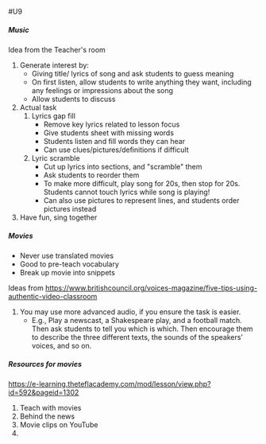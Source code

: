 #U9
##### Music
Idea from the Teacher's room
1. Generate interest by:
	- Giving title/ lyrics of song and ask students to guess meaning
	- On first listen, allow students to write anything they want, including any feelings or impressions about the song
	- Allow students to discuss
2. Actual task
	1. Lyrics gap fill
		- Remove key lyrics related to lesson focus
		- Give students sheet with missing words
		- Students listen and fill words they can hear
		- Can use clues/pictures/definitions if difficult
	2. Lyric scramble
		- Cut up lyrics into sections, and "scramble" them
		- Ask students to reorder them
		- To make more difficult, play song for 20s, then stop for 20s. Students cannot touch lyrics while song is playing!
		- Can also use pictures to represent lines, and students order pictures instead
3. Have fun, sing together

##### Movies
- Never use translated movies
- Good to pre-teach vocabulary
- Break up movie into snippets

Ideas from https://www.britishcouncil.org/voices-magazine/five-tips-using-authentic-video-classroom
1. You may use more advanced audio, if you ensure the task is easier.
	- E.g., Play a newscast, a Shakespeare play, and a football match. Then ask students to tell you which is which. Then encourage them to describe the three different texts, the sounds of the speakers’ voices, and so on.

##### Resources for movies
https://e-learning.theteflacademy.com/mod/lesson/view.php?id=592&pageid=1302
 1. Teach with movies
 2. Behind the news
 3. Movie clips on YouTube
4. 